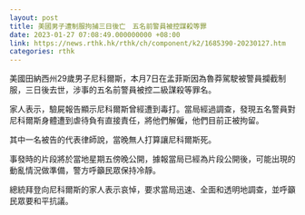 ```yaml
---
layout: post
title: 美國男子遭制服拘捕三日後亡　五名前警員被控謀殺等罪
date: 2023-01-27 07:08:49.000000000 +08:00
link: https://news.rthk.hk/rthk/ch/component/k2/1685390-20230127.htm
categories: rthk
---
```


美國田納西州29歲男子尼科爾斯，本月7日在孟菲斯因為魯莽駕駛被警員攔截制服，三日後去世，涉事的五名前警員被控二級謀殺等罪名。

家人表示，驗屍報告顯示尼科爾斯曾經遭到毒打。當局經過調查，發現五名警員對尼科爾斯身體遭到虐待負有直接責任，將他們解僱，他們目前正被拘留。

其中一名被告的代表律師說，當晚無人打算讓尼科爾斯死。

事發時的片段將於當地星期五傍晚公開，據報當局已經為片段公開後，可能出現的動亂情況做準備，警方呼籲民眾保持冷靜。

總統拜登向尼科爾斯的家人表示哀悼，要求當局迅速、全面和透明地調查，並呼籲民眾要和平抗議。
